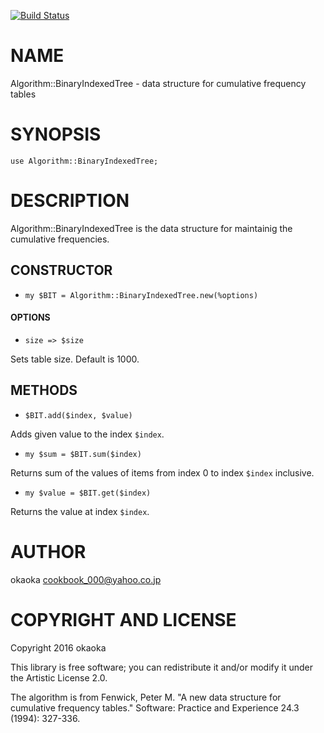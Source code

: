 [![Build Status](https://travis-ci.org/okaoka/p6-Algorithm-BinaryIndexedTree.svg?branch=master)](https://travis-ci.org/okaoka/p6-Algorithm-BinaryIndexedTree)

NAME
====

Algorithm::BinaryIndexedTree - data structure for cumulative frequency tables

SYNOPSIS
========

    use Algorithm::BinaryIndexedTree;

DESCRIPTION
===========

Algorithm::BinaryIndexedTree is the data structure for maintainig the cumulative frequencies.

CONSTRUCTOR
-----------

  * `my $BIT = Algorithm::BinaryIndexedTree.new(%options)`

#### OPTIONS

  * `size => $size`

Sets table size. Default is 1000.

METHODS
-------

  * `$BIT.add($index, $value)`

Adds given value to the index `$index`.

  * `my $sum = $BIT.sum($index)`

Returns sum of the values of items from index 0 to index `$index` inclusive.

  * `my $value = $BIT.get($index)`

Returns the value at index `$index`.

AUTHOR
======

okaoka <cookbook_000@yahoo.co.jp>

COPYRIGHT AND LICENSE
=====================

Copyright 2016 okaoka

This library is free software; you can redistribute it and/or modify it under the Artistic License 2.0.

The algorithm is from Fenwick, Peter M. "A new data structure for cumulative frequency tables." Software: Practice and Experience 24.3 (1994): 327-336.
